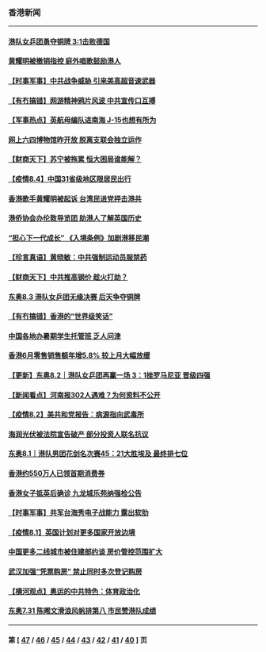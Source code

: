 ### 香港新闻
---
#### [港队女乒团勇夺铜牌 3:1击败德国](../../pages/ncid1349362/n13140148.md) 
#### [黄耀明被撤销指控 庭外唱歌鼓励港人](../../pages/ncid1349362/n13141441.md) 
#### [【时事军事】中共战争威胁 引来美高超音速武器](../../pages/ncid1349362/n13141287.md) 
#### [【有冇搞错】网游精神鸦片风波 中共宣传口互搏](../../pages/ncid1349362/n13139064.md) 
#### [【军事热点】英航母编队进南海 J-15也想有所为](../../pages/ncid1349362/n13136607.md) 
#### [网上六四博物馆昨开放 脱离支联会独立运作](../../pages/ncid1349362/n13139510.md) 
#### [【财商天下】苏宁被拖累 恒大困局谁能解？](../../pages/ncid1349362/n13139013.md) 
#### [【疫情8.4】中国31省级地区限居民出行](../../pages/ncid1349362/n13137869.md) 
#### [香港歌手黄耀明被起诉 台湾民进党抨击港共](../../pages/ncid1349362/n13138060.md) 
#### [港侨协会办伦敦导览团 助港人了解英国历史](../../pages/ncid1349362/n13136212.md) 
#### [“担心下一代成长” 《入境条例》加剧港移民潮](../../pages/ncid1349362/n13135995.md) 
#### [【珍言真语】黄晓敏：中共强制运动员服禁药](../../pages/ncid1349362/n13134404.md) 
#### [【财商天下】中共推高钢价 趁火打劫？](../../pages/ncid1349362/n13136052.md) 
#### [东奥8.3 港队女乒团无缘决赛 后天争夺铜牌](../../pages/ncid1349362/n13136165.md) 
#### [【有冇搞错】香港的“世界级笑话”](../../pages/ncid1349362/n13133876.md) 
#### [中国各地办暑期学生托管班 乏人问津](../../pages/ncid1349362/n13134499.md) 
#### [香港6月零售销售额年增5.8% 较上月大幅放缓](../../pages/ncid1349362/n13133771.md) 
#### [【更新】东奥8.2｜港队女乒团再赢一场 3：1挫罗马尼亚 晋级四强](../../pages/ncid1349362/n13133413.md) 
#### [【新闻看点】河南报302人遇难？为何资料不公开](../../pages/ncid1349362/n13134016.md) 
#### [【疫情8.2】美共和党报告：病源指向武毒所](../../pages/ncid1349362/n13132833.md) 
#### [海润光伏被法院宣告破产 部分投资人联名抗议](../../pages/ncid1349362/n13132509.md) 
#### [东奥8.1｜港队男团花剑名次赛45：21大胜埃及 最终排七位](../../pages/ncid1349362/n13130682.md) 
#### [香港约550万人已领首期消费券](../../pages/ncid1349362/n13132470.md) 
#### [香港女子抵英后确诊 九龙城乐苑纳强检公告](../../pages/ncid1349362/n13132013.md) 
#### [【时事军事】共军台海秀电子战能力 露出软肋](../../pages/ncid1349362/n13128406.md) 
#### [【疫情8.1】英国计划对更多国家开放边境](../../pages/ncid1349362/n13130732.md) 
#### [中国更多二线城市被住建部约谈 房价管控范围扩大](../../pages/ncid1349362/n13130388.md) 
#### [武汉加强“凭票购房” 禁止同时多次登记购房](../../pages/ncid1349362/n13130312.md) 
#### [【横河观点】奥运的中共特色：体育政治化](../../pages/ncid1349362/n13129531.md) 
#### [东奥7.31 陈晞文滑浪风帆排第八 市民赞港队成绩](../../pages/ncid1349362/n13129342.md) 

---
#### 第 [ [47](./47.md) / [46](./46.md) / [45](./45.md) / [44](./44.md) / [43](./43.md) / [42](./42.md) / [41](./41.md) / [40](./40.md) ] 页

